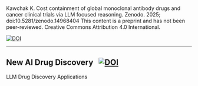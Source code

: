 <div align="left">

<br>
  
Kawchak K. Cost containment of global monoclonal antibody drugs and cancer clinical trials via LLM focused reasoning. Zenodo. 2025; doi:10.5281/zenodo.14968404 This content is a preprint and has not been peer-reviewed. Creative Commons Attribution 4.0 International.

[![DOI](https://zenodo.org/badge/DOI/10.5281/zenodo.14968404.svg)](https://doi.org/10.5281/zenodo.14968404)

---


## New AI Drug Discovery &nbsp; [![DOI](https://zenodo.org/badge/DOI/10.5281/zenodo.14939375.svg)](https://doi.org/10.5281/zenodo.14939375)
LLM Drug Discovery Applications
